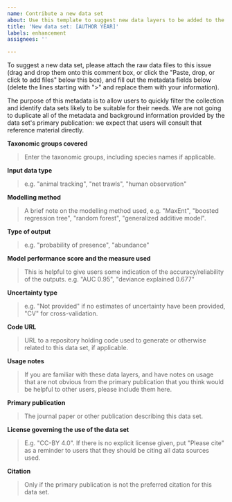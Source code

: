 ```yaml
---
name: Contribute a new data set
about: Use this template to suggest new data layers to be added to the repository.
title: 'New data set: [AUTHOR YEAR]'
labels: enhancement
assignees: ''

---
```


To suggest a new data set, please attach the raw data files to this issue (drag and drop them onto this comment box, or click the "Paste, drop, or click to add files" below this box), and fill out the metadata fields below (delete the lines starting with ">" and replace them with your information).

The purpose of this metadata is to allow users to quickly filter the collection and identify data sets likely to be suitable for their needs. We are not going to duplicate all of the metadata and background information provided by the data set's primary publication: we expect that users will consult that reference material directly.

**Taxonomic groups covered**
> Enter the taxonomic groups, including species names if applicable.

**Input data type**
> e.g. "animal tracking", "net trawls", "human observation"

**Modelling method**
> A brief note on the modelling method used, e.g. "MaxEnt", "boosted regression tree", "random forest", "generalized additive model".

**Type of output**
> e.g. "probability of presence", "abundance"

**Model performance score and the measure used**
> This is helpful to give users some indication of the accuracy/reliability of the outputs. e.g. "AUC 0.95", "deviance explained 0.677"

**Uncertainty type**
> e.g. "Not provided" if no estimates of uncertainty have been provided, "CV" for cross-validation.

**Code URL**
> URL to a repository holding code used to generate or otherwise related to this data set, if applicable.

**Usage notes**
> If you are familiar with these data layers, and have notes on usage that are not obvious from the primary publication that you think would be helpful to other users, please include them here.

**Primary publication**
> The journal paper or other publication describing this data set.

**License governing the use of the data set**
> E.g. "CC-BY 4.0". If there is no explicit license given, put "Please cite" as a reminder to users that they should be citing all data sources used.

**Citation**
> Only if the primary publication is not the preferred citation for this data set.
